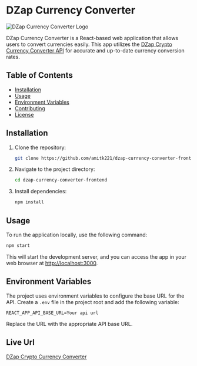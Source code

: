 # DZap Currency Converter

![DZap Currency Converter Logo](/path/to/logo.png)

DZap Currency Converter is a React-based web application that allows users to convert currencies easily. This app utilizes the [DZap Crypto Currency Converter API](https://dzap-crypto-currency-converter-app.onrender.com) for accurate and up-to-date currency conversion rates.

## Table of Contents

- [Installation](#installation)
- [Usage](#usage)
- [Environment Variables](#environment-variables)
- [Contributing](#contributing)
- [License](#license)

## Installation

1. Clone the repository:

   ```bash
   git clone https://github.com/amitk221/dzap-currency-converter-frontend.git
   ```

2. Navigate to the project directory:

   ```bash
   cd dzap-currency-converter-frontend
   ```

3. Install dependencies:

   ```bash
   npm install
   ```

## Usage

To run the application locally, use the following command:

```bash
npm start
```

This will start the development server, and you can access the app in your web browser at [http://localhost:3000](http://localhost:3000).

## Environment Variables

The project uses environment variables to configure the base URL for the API. Create a `.env` file in the project root and add the following variable:

```env
REACT_APP_API_BASE_URL=Your api url
```

Replace the URL with the appropriate API base URL.

## Live Url

[DZap Crypto Currency Converter](https://dzap-crypto-currency-converter-app.onrender.com)
